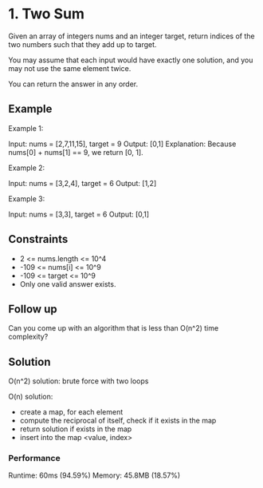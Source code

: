 # 1. Two Sum

Given an array of integers nums and an integer target, return indices of the two numbers such that they add up to target.

You may assume that each input would have exactly one solution, and you may not use the same element twice.

You can return the answer in any order.

## Example

Example 1:

Input: nums = [2,7,11,15], target = 9
Output: [0,1]
Explanation: Because nums[0] + nums[1] == 9, we return [0, 1].

Example 2:

Input: nums = [3,2,4], target = 6
Output: [1,2]

Example 3:

Input: nums = [3,3], target = 6
Output: [0,1]

## Constraints

- 2 <= nums.length <= 10^4
- -109 <= nums[i] <= 10^9
- -109 <= target <= 10^9
- Only one valid answer exists.

## Follow up

Can you come up with an algorithm that is less than O(n^2) time complexity?

## Solution

O(n^2) solution: brute force with two loops

O(n) solution:

- create a map, for each element
- compute the reciprocal of itself, check if it exists in the map
- return solution if exists in the map
- insert into the map <value, index>

### Performance

Runtime: 60ms (94.59%)
Memory: 45.8MB (18.57%)

